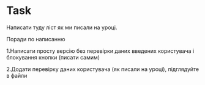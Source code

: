 # Task

Написати туду ліст як ми писали на уроці.

Поради по написанню

1.Написати просту версію без перевірки даних введених користувача і блокування кнопки (писати самим)

2.Додати перевірку даних користувача (як писали на уроці), підглядуйте в файли 